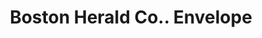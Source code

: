 ---
doi: 10.7916/D8KH20GH
date_other: '1894'
date_other_textual: '1894'
form: printed ephemera
genre:
- Envelopes
name:
- Boston Herald Co.
object_in_context_url: https://biggert.cul.columbia.edu/items/view/ave_biggert_01672
subject_hierarchical_geographic:
- Boston, Massachusetts, United States
subject_name:
- Boston Herald Co.
title: Boston Herald Co.. Envelope
sort_title: Boston Herald Co.. Envelope
call_number: ave_biggert_01672
coordinates:
- 42.35805555555556,-71.06361111111111
pid: ave_biggert_01672
identifiers: ave_biggert_01672
thumbnail: https://derivativo-2.library.columbia.edu/iiif/2/ldpd:344093/full/!256,256/0/native.jpg
permalink: "/items/ave_biggert_01672/"
layout: iiif-image-page
---